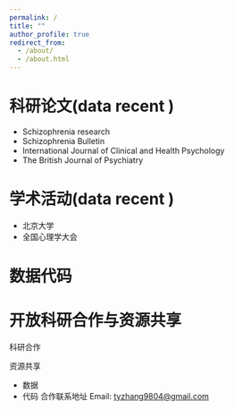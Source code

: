 ```yaml
---
permalink: /
title: ""
author_profile: true
redirect_from: 
  - /about/
  - /about.html
---
```

科研论文(data recent )
======
- Schizophrenia research 
- Schizophrenia Bulletin 
- International Journal of Clinical and Health Psychology
- The British Journal of Psychiatry

学术活动(data recent )
======

- 北京大学
- 全国心理学大会

数据代码
======

开放科研合作与资源共享
======
科研合作

资源共享
- 数据
- 代码
合作联系地址 Email: tyzhang9804@gmail.com